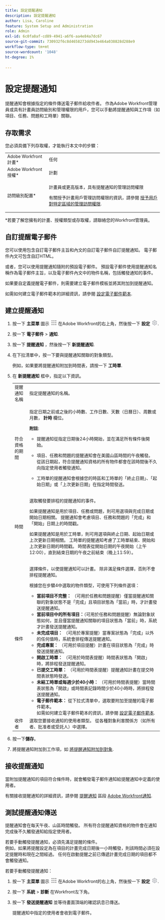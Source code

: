 ```yaml
---
title: 設定提醒通知
description: 設定提醒通知
author: Lisa, Caroline
feature: System Setup and Administration
role: Admin
exl-id: 6c0fa8af-cd89-4941-a6f6-aa4e84a7dc67
source-git-commit: 730932f6c8d4658273dd943e464a038828d288e9
workflow-type: tm+mt
source-wordcount: '1048'
ht-degree: 1%

---
```


# 設定提醒通知

提醒通知會根據指定的條件傳送電子郵件給收件者。 作為Adobe Workfront管理員或具有計畫員訪問級別和管理權限的用戶，您可以手動將提醒通知與工作項（如項目、任務、問題和工時單）關聯。

<!--
DRAFTED IN FLARE:
An example of how this can be used would be helpful here and/or in the section </span>
<a href="../../../workfront-basics/using-notifications/wf-notifications.md#reminder-notifications" class="MCXref xref">Reminder notifications</a>
 in </span>
<a href="../../../workfront-basics/using-notifications/wf-notifications.md" class="MCXref xref">Adobe Workfront notifications</a>

-->

## 存取需求

您必須具備下列存取權，才能執行本文中的步驟：

<table style="table-layout:auto"> 
 <col> 
 <col> 
 <tbody> 
  <tr> 
   <td role="rowheader">Adobe Workfront計畫*</td> 
   <td>任何</td> 
  </tr> 
  <tr> 
   <td role="rowheader">Adobe Workfront授權*</td> 
   <td>計劃</td> 
  </tr> 
  <tr> 
   <td role="rowheader">訪問級別配置*</td> 
   <td> <p>計畫員或更高版本，具有提醒通知的管理訪問權限</p> <p>有關授予計畫用戶管理訪問權限的資訊，請參閱 <a href="../../../administration-and-setup/add-users/configure-and-grant-access/grant-users-admin-access-certain-areas.md" class="MCXref xref">授予用戶對特定區域的管理訪問權限</a>.</p> </td> 
  </tr> 
 </tbody> 
</table>

&#42;若要了解您擁有的計畫、授權類型或存取權，請聯絡您的Workfront管理員。

## 自訂提醒電子郵件

您可以使用包含自訂電子郵件主旨和內文的自訂電子郵件自訂提醒通知。 電子郵件內文可包含自訂HTML。

或者，您可以使用提醒通知隨附的預設電子郵件。 預設電子郵件使用提醒通知名稱作為電子郵件主旨，以及電子郵件內文中的物件名稱，包括觸發通知的事件。

如果要自定義提醒電子郵件，則需要建立電子郵件模板並將其附加到提醒通知。

如需如何建立電子郵件範本的詳細資訊，請參閱 [設定電子郵件範本](../../../administration-and-setup/manage-workfront/emails/configure-email-templates.md).

## 建立提醒通知

1. 按一下 **主菜單** 圖示 ![](assets/main-menu-icon.png) 在Adobe Workfront的右上角，然後按一下 **設定** ![](assets/gear-icon-settings.png).

1. 按一下 **電子郵件** > **通知**.

1. 按一下 **提醒通知** ，然後按一下 **新提醒通知**.

1. 在下拉清單中，按一下要與提醒通知關聯的對象類型。

   例如，如果要將提醒通知附加到時間表，請按一下 **工時單**.

1. 在 **新提醒通知** 框中，指定以下資訊。

   <table style="table-layout:auto"> 
    <col> 
    <col> 
    <tbody> 
     <tr> 
      <td role="rowheader">提醒通知名稱</td> 
      <td>指定提醒通知的名稱。</td> 
     </tr> 
     <tr> 
      <td role="rowheader">符合資格的期間</td> 
      <td> <p>指定日期之前或之後的小時數、工作日數、天數（日曆日）、周數或月數， <strong>計時</strong> 欄位。</p> <p><b>附註</b>:  
        <ul> 
         <li> <p>提醒通知從指定日期後24小時開始，並在滿足所有條件後開始。</p> </li> 
         <li> <p>項目、任務和問題的提醒通知會在美國山區時間的午夜觸發。 從該日期起，符合提醒通知資格的所有物件都會在該時間後不久向指定使用者觸發通知。</p> </li> 
         <li> <p>工時單的提醒通知會根據您的時區和工時單的「終止日期」、「起始日期」或「上次更新日期」在指定時間發送。</p> </li> 
        </ul> </p> </td> 
     </tr> 
     <tr> 
      <td role="rowheader">時間</td> 
      <td> <p>選取觸發要排程的提醒通知的事件。</p> <p>如果提醒通知是用於項目、任務或問題，則可用選項與完成日期或開始日期相關。 提醒通知會考慮項目、任務和問題的「完成」和「開始」日期上的時間戳。</p> <p>如果提醒通知是用於工時單，則可用選項與終止日期、起始日期或上次更新日期相關。 工時單的提醒通知考慮了工時單結束、開始和上次更新日期的時間戳。 時間表從開始日期的午夜開始（上午12:00），直到結束日期的午夜之前結束（晚上11:59）。</p> </td> 
     </tr> 
     <tr> 
      <td role="rowheader">條件</td> 
      <td> <p>選擇條件，以使提醒通知可以計畫。 除非滿足條件選擇，否則不會排程提醒通知。</p> <p>根據您在步驟4中選取的物件類型，可使用下列條件選項：</p> 
       <ul> 
        <li><strong>當前項目不完整：</strong> （可用於任務和問題提醒）僅當提醒通知關聯的對象狀態不是「完成」且項目狀態為「當前」時，才計畫發送提醒通知。</li> 
        <li><strong>當前項目中的所有項目：</strong>（可用於任務和問題提醒）無論對象狀態如何，並且僅當提醒通知關聯的項目狀態為「當前」時，系統才計畫發送提醒通知。</li> 
        <li><strong>未完成項目：</strong> （可用於專案提醒）當專案狀態為「完成」以外的任何值時，系統會排程傳送提醒通知。</li> 
        <li><strong>完成專案：</strong> （可用於項目提醒）計畫在項目狀態為「完成」時發送提醒通知。</li> 
        <li><strong>開啟工時單：</strong> （可用於時間表提醒）時間表狀態為「開啟」時，將排程發送提醒通知。</li> 
        <li><strong>已提交工時單：</strong> （可用於時間表提醒）提醒通知計畫在提交時間表狀態時發送。</li> 
        <li><strong>未結工時單或每週少於40小時：</strong> （可用於時間表提醒）當時間表狀態為「開啟」或時間表記錄時間少於40小時時，將排程發送提醒通知。</li> 
        <li><strong>電子郵件範本：</strong> 從下拉式清單中，選取要附加至提醒的電子郵件範本。<br>如需如何建立電子郵件範本的資訊，請參閱 <a href="../../../administration-and-setup/manage-workfront/emails/configure-email-templates.md" class="MCXref xref">設定電子郵件範本</a>.</li> 
       </ul> </td> 
     </tr> 
     <tr> 
      <td role="rowheader">收件者</td> 
      <td>選取您要接收通知的使用者類型。 從各種對象利害關係方（如所有者、批准者或受託人）中選擇。</td> 
     </tr> 
    </tbody> 
   </table>

1. 按一下&#x200B;**儲存**。
1. 將提醒通知附加到工作項，如 [將提醒通知附加到對象](../../../workfront-basics/using-notifications/attach-reminder-notification-object.md).

## 接收提醒通知

當附加提醒通知的項目符合條件時，就會觸發電子郵件通知給提醒通知中定義的使用者。

有關接收提醒通知的詳細資訊，請參閱 [提醒通知](../../../workfront-basics/using-notifications/wf-notifications.md#reminder-notifications) 區段 [Adobe Workfront通知](../../../workfront-basics/using-notifications/wf-notifications.md).

## 測試提醒通知傳送

提醒通知會在每天午夜、山區時間觸發。 所有符合提醒通知資格的物件會在通知完成後不久觸發通知給指定使用者。

若要手動觸發提醒通知，必須先滿足提醒的條件。\
例如，如果將提醒設定為在項目的計畫完成日期後一小時觸發，則該時間必須在設定提醒時和現在之間經過。 任何在啟動提醒之前已傳遞計畫完成日期的項目都不會觸發通知。

若要手動觸發提醒通知：

1. 按一下 **主菜單** 圖示 ![](assets/main-menu-icon.png) 在Adobe Workfront的右上角，然後按一下 **設定** ![](assets/gear-icon-settings.png).

1. 按一下 **系統** > **診斷** 在Workfront左下角。

1. 按一下 **發送提醒通知** 並等待畫面頂端的確認訊息已傳送。

   提醒通知中指定的使用者會收到電子郵件。
